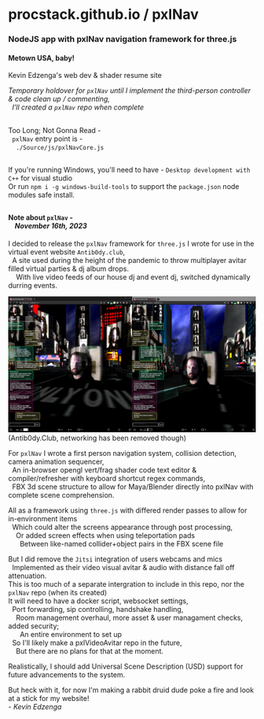 # procstack.github.io / pxlNav
### NodeJS app with pxlNav navigation framework for three.js

#### Metown USA, baby!

Kevin Edzenga's web dev & shader resume site

*Temporary holdover for `pxlNav` until I implement the third-person controller & code clean up / commenting,*
<br/>&nbsp;&nbsp;*I'll created a `pxlNav` repo when complete*

## 

Too Long; Not Gonna Read -
<br/>&nbsp;&nbsp;`pxlNav` entry point is -
<br/>&nbsp;&nbsp;&nbsp;&nbsp;`./Source/js/pxlNavCore.js`

## 

If you're running Windows, you'll need to have -
`Desktop development with C++` for visual studio
<br/>Or run `npm i -g windows-build-tools` to support the `package.json` node modules safe install.


##

#### Note about `pxlNav` -<br/>&nbsp;&nbsp;&nbsp;&nbsp;*November 16th, 2023*

I decided to release the `pxlNav` framework for `three.js` I wrote for use in the virtual event website `Antib0dy.club`,
<br/>&nbsp;&nbsp;A site used during the height of the pandemic to throw multiplayer avitar filled virtual parties & dj album drops.
<br/>&nbsp;&nbsp;&nbsp;&nbsp;With live video feeds of our house dj and event dj, switched dynamically durring events.


<img src="_show/10_chatImplemented.png" alt="Antib0dy.club, using pxlNav with Three.js" style="margin-left:auto;margin-right:auto;"/>
<div style="margin-left:auto;margin-right:auto;">(Antib0dy.Club, networking has been removed though)</div>


For `pxlNav` I wrote a first person navigation system, collision detection, camera animation sequencer,
<br/>&nbsp;&nbsp;An in-browser opengl vert/frag shader code text editor & compiler/refresher with keyboard shortcut regex commands,
<br/>&nbsp;&nbsp;FBX 3d scene structure to allow for Maya/Blender directly into pxlNav with complete scene comprehension.

All as a framework using `three.js` with differed render passes to allow for in-environment items
<br/>&nbsp;&nbsp;Which could alter the screens appearance through post processing,
<br/>&nbsp;&nbsp;&nbsp;&nbsp;Or added screen effects when using teleportation pads
<br/>&nbsp;&nbsp;&nbsp;&nbsp;&nbsp;&nbsp;Between like-named collider+object pairs in the FBX scene file

But I did remove the `Jitsi` integration of users webcams and mics
<br/>&nbsp;&nbsp;Implemented as their video visual avitar & audio with distance fall off attenuation.
<br/>This is too much of a separate intergration to include in this repo, nor the `pxlNav` repo (when its created)
<br/>It will need to have a docker script, websocket settings,
<br/>&nbsp;&nbsp;Port forwarding, sip controlling, handshake handling,
<br/>&nbsp;&nbsp;&nbsp;&nbsp;Room management overhaul, more asset & user managament checks, added security;
<br/>&nbsp;&nbsp;&nbsp;&nbsp;&nbsp;&nbsp;An entire environment to set up
<br/>&nbsp;&nbsp;So I'll likely make a pxlVideoAvitar repo in the future,
<br/>&nbsp;&nbsp;&nbsp;&nbsp;But there are no plans for that at the moment.

Realistically, I should add Universal Scene Description (USD) support for future advancements to the system.

But heck with it, for now I'm making a rabbit druid dude poke a fire and look at a stick for my website!
<br/> - *Kevin Edzenga*
